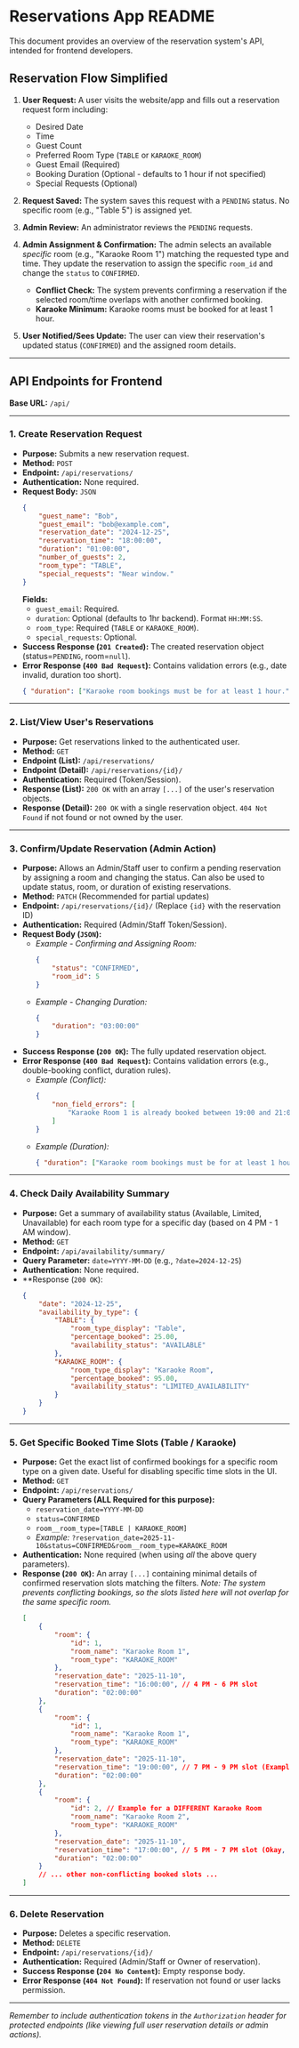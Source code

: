 # Reservations App README

This document provides an overview of the reservation system's API, intended for frontend developers.

## Reservation Flow Simplified

1.  **User Request:** 
    A user visits the website/app and fills out a reservation request form including:
    *   Desired Date
    *   Time
    *   Guest Count
    *   Preferred Room Type (`TABLE` or `KARAOKE_ROOM`)
    *   Guest Email (Required)
    *   Booking Duration (Optional - defaults to 1 hour if not specified)
    *   Special Requests (Optional)

2.  **Request Saved:** 
    The system saves this request with a `PENDING` status. No specific room (e.g., "Table 5") is assigned yet.

3.  **Admin Review:** 
    An administrator reviews the `PENDING` requests.

4.  **Admin Assignment & Confirmation:** 
    The admin selects an available *specific* room (e.g., "Karaoke Room 1") matching the requested type and time. They update the reservation to assign the specific `room_id` and change the `status` to `CONFIRMED`.
    *   **Conflict Check:** The system prevents confirming a reservation if the selected room/time overlaps with another confirmed booking.
    *   **Karaoke Minimum:** Karaoke rooms must be booked for at least 1 hour.

5.  **User Notified/Sees Update:** 
    The user can view their reservation's updated status (`CONFIRMED`) and the assigned room details.

---

## API Endpoints for Frontend

**Base URL:** `/api/`

--- 

### 1. Create Reservation Request

*   **Purpose:** Submits a new reservation request.
*   **Method:** `POST`
*   **Endpoint:** `/api/reservations/`
*   **Authentication:** None required.
*   **Request Body:** `JSON`
    ```json
    {
        "guest_name": "Bob",
        "guest_email": "bob@example.com",
        "reservation_date": "2024-12-25",
        "reservation_time": "18:00:00",
        "duration": "01:00:00",
        "number_of_guests": 2,
        "room_type": "TABLE",
        "special_requests": "Near window."
    }
    ```
    **Fields:**
    *   `guest_email`: Required.
    *   `duration`: Optional (defaults to 1hr backend). Format `HH:MM:SS`.
    *   `room_type`: Required (`TABLE` or `KARAOKE_ROOM`).
    *   `special_requests`: Optional.
*   **Success Response (`201 Created`):** 
    The created reservation object (status=`PENDING`, room=`null`).
*   **Error Response (`400 Bad Request`):** 
    Contains validation errors (e.g., date invalid, duration too short).
    ```json
    { "duration": ["Karaoke room bookings must be for at least 1 hour."] }
    ```

--- 

### 2. List/View User's Reservations

*   **Purpose:** Get reservations linked to the authenticated user.
*   **Method:** `GET`
*   **Endpoint (List):** `/api/reservations/`
*   **Endpoint (Detail):** `/api/reservations/{id}/`
*   **Authentication:** Required (Token/Session).
*   **Response (List):** `200 OK` with an array `[...]` of the user's reservation objects.
*   **Response (Detail):** `200 OK` with a single reservation object. `404 Not Found` if not found or not owned by the user.

--- 

### 3. Confirm/Update Reservation (Admin Action)

*   **Purpose:** Allows an Admin/Staff user to confirm a pending reservation by assigning a room and changing the status. Can also be used to update status, room, or duration of existing reservations.
*   **Method:** `PATCH` (Recommended for partial updates)
*   **Endpoint:** `/api/reservations/{id}/` (Replace `{id}` with the reservation ID)
*   **Authentication:** Required (Admin/Staff Token/Session).
*   **Request Body (`JSON`):** 
    *   *Example - Confirming and Assigning Room:*
        ```json
        {
            "status": "CONFIRMED",
            "room_id": 5 
        }
        ```
    *   *Example - Changing Duration:*
        ```json
        {
            "duration": "03:00:00"
        }
        ```
*   **Success Response (`200 OK`):** The fully updated reservation object.
*   **Error Response (`400 Bad Request`):** 
    Contains validation errors (e.g., double-booking conflict, duration rules).
    *   *Example (Conflict):*
        ```json
        {
            "non_field_errors": [
                "Karaoke Room 1 is already booked between 19:00 and 21:00 on 2024-12-25. Requested slot: 20:00 to 22:00."
            ]
        }
        ```
    *   *Example (Duration):*
        ```json
        { "duration": ["Karaoke room bookings must be for at least 1 hour."] }
        ```

--- 

### 4. Check Daily Availability Summary

*   **Purpose:** Get a summary of availability status (Available, Limited, Unavailable) for each room type for a specific day (based on 4 PM - 1 AM window).
*   **Method:** `GET`
*   **Endpoint:** `/api/availability/summary/`
*   **Query Parameter:** `date=YYYY-MM-DD` (e.g., `?date=2024-12-25`)
*   **Authentication:** None required.
*   **Response (`200 OK`):
    ```json
    {
        "date": "2024-12-25",
        "availability_by_type": {
            "TABLE": {
                "room_type_display": "Table",
                "percentage_booked": 25.00,
                "availability_status": "AVAILABLE"
            },
            "KARAOKE_ROOM": {
                "room_type_display": "Karaoke Room",
                "percentage_booked": 95.00,
                "availability_status": "LIMITED_AVAILABILITY"
            }
        }
    }
    ```

--- 

### 5. Get Specific Booked Time Slots (Table / Karaoke)

*   **Purpose:** Get the exact list of confirmed bookings for a specific room type on a given date. Useful for disabling specific time slots in the UI.
*   **Method:** `GET`
*   **Endpoint:** `/api/reservations/`
*   **Query Parameters (ALL Required for this purpose):**
    *   `reservation_date=YYYY-MM-DD` 
    *   `status=CONFIRMED` 
    *   `room__room_type=[TABLE | KARAOKE_ROOM]` 
    *   *Example:* `?reservation_date=2025-11-10&status=CONFIRMED&room__room_type=KARAOKE_ROOM`
*   **Authentication:** None required (when using *all* the above query parameters).
*   **Response (`200 OK`):** 
    An array `[...]` containing minimal details of confirmed reservation slots matching the filters. *Note: The system prevents conflicting bookings, so the slots listed here will not overlap for the same specific room.*
    ```json
    [
        {
            "room": {
                "id": 1,
                "room_name": "Karaoke Room 1",
                "room_type": "KARAOKE_ROOM"
            },
            "reservation_date": "2025-11-10",
            "reservation_time": "16:00:00", // 4 PM - 6 PM slot
            "duration": "02:00:00"
        },
        {
            "room": {
                "id": 1,
                "room_name": "Karaoke Room 1",
                "room_type": "KARAOKE_ROOM"
            },
            "reservation_date": "2025-11-10",
            "reservation_time": "19:00:00", // 7 PM - 9 PM slot (Example - does not conflict)
            "duration": "02:00:00" 
        },
        {
            "room": {
                "id": 2, // Example for a DIFFERENT Karaoke Room
                "room_name": "Karaoke Room 2",
                "room_type": "KARAOKE_ROOM"
            },
            "reservation_date": "2025-11-10",
            "reservation_time": "17:00:00", // 5 PM - 7 PM slot (Okay, different room)
            "duration": "02:00:00" 
        }
        // ... other non-conflicting booked slots ...
    ]
    ```

--- 

### 6. Delete Reservation

*   **Purpose:** Deletes a specific reservation.
*   **Method:** `DELETE`
*   **Endpoint:** `/api/reservations/{id}/`
*   **Authentication:** Required (Admin/Staff or Owner of reservation).
*   **Success Response (`204 No Content`):** Empty response body.
*   **Error Response (`404 Not Found`):** If reservation not found or user lacks permission.

---

*Remember to include authentication tokens in the `Authorization` header for protected endpoints (like viewing full user reservation details or admin actions).*